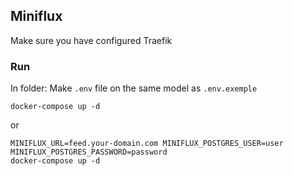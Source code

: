 ## Miniflux

Make sure you have configured Traefik

### Run
In folder:
Make `.env` file on the same model as `.env.exemple`
```shell
docker-compose up -d
```

or

```shell
MINIFLUX_URL=feed.your-domain.com MINIFLUX_POSTGRES_USER=user MINIFLUX_POSTGRES_PASSWORD=password
docker-compose up -d
```
